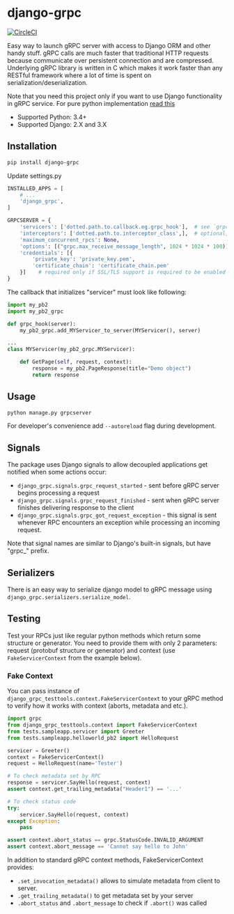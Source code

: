 # django-grpc

[![CircleCI](https://circleci.com/gh/gluk-w/django-grpc.svg?style=svg)](https://circleci.com/gh/gluk-w/django-grpc)


Easy way to launch gRPC server with access to Django ORM and other handy stuff.
gRPC calls are much faster that traditional HTTP requests because communicate over
persistent connection and are compressed. Underlying gRPC library is written in C which
makes it work faster than any RESTful framework where a lot of time is spent on serialization/deserialization.

Note that you need this project only if you want to use Django functionality in gRPC service. 
For pure python implementation [read this](https://grpc.io/docs/languages/python/quickstart/)

* Supported Python: 3.4+
* Supported Django: 2.X and 3.X

## Installation

```bash
pip install django-grpc
``` 

Update settings.py
```python
INSTALLED_APPS = [
    # ...
    'django_grpc',
]

GRPCSERVER = {
    'servicers': ['dotted.path.to.callback.eg.grpc_hook'],  # see `grpc_hook()` below
    'interceptors': ['dotted.path.to.interceptor_class',],  # optional, interceprots are similar to middleware in Django
    'maximum_concurrent_rpcs': None,
    'options': [("grpc.max_receive_message_length", 1024 * 1024 * 100)],  # optional, list of key-value pairs to configure the channel. The full list of available channel arguments: https://grpc.github.io/grpc/core/group__grpc__arg__keys.html
    'credentials': [{
        'private_key': 'private_key.pem',
        'certificate_chain': 'certificate_chain.pem'
    }]    # required only if SSL/TLS support is required to be enabled
}
```

The callback that initializes "servicer" must look like following:
```python
import my_pb2
import my_pb2_grpc

def grpc_hook(server):
    my_pb2_grpc.add_MYServicer_to_server(MYServicer(), server)

...
class MYServicer(my_pb2_grpc.MYServicer):

    def GetPage(self, request, context):
        response = my_pb2.PageResponse(title="Demo object")
        return response
```

## Usage
```bash
python manage.py grpcserver
```

For developer's convenience add `--autoreload` flag during development.


## Signals
The package uses Django signals to allow decoupled applications get notified when some actions occur:
* `django_grpc.signals.grpc_request_started` - sent before gRPC server begins processing a request
* `django_grpc.signals.grpc_request_finished` - sent when gRPC server finishes delivering response to the client
* `django_grpc.signals.grpc_got_request_exception` - this signal is sent whenever RPC encounters an exception while
processing an incoming request.

Note that signal names are similar to Django's built-in signals, but have "grpc_" prefix.


## Serializers
There is an easy way to serialize django model to gRPC message using `django_grpc.serializers.serialize_model`.


## Testing
Test your RPCs just like regular python methods which return some 
structure or generator. You need to provide them with only 2 parameters:
request (protobuf structure or generator) and context (use `FakeServicerContext` from the example below).

### Fake Context
You can pass instance of `django_grpc_testtools.context.FakeServicerContext` to your gRPC method
to verify how it works with context (aborts, metadata and etc.).
```python
import grpc
from django_grpc_testtools.context import FakeServicerContext
from tests.sampleapp.servicer import Greeter
from tests.sampleapp.helloworld_pb2 import HelloRequest

servicer = Greeter()
context = FakeServicerContext()
request = HelloRequest(name='Tester')

# To check metadata set by RPC 
response = servicer.SayHello(request, context)
assert context.get_trailing_metadata("Header1") == '...'

# To check status code
try:
    servicer.SayHello(request, context) 
except Exception:
    pass

assert context.abort_status == grpc.StatusCode.INVALID_ARGUMENT
assert context.abort_message == 'Cannot say hello to John'
```

In addition to standard gRPC context methods, FakeServicerContext provides:
 * `.set_invocation_metadata()` allows to simulate metadata from client to server.
 * `.get_trailing_metadata()` to get metadata set by your server
 * `.abort_status` and `.abort_message` to check if `.abort()` was called 
